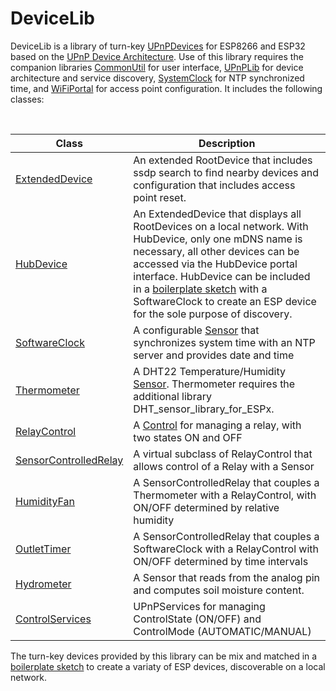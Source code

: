 # DeviceLib
DeviceLib is a library of turn-key [UPnPDevices](https://github.com/dltoth/UPnPLib) for ESP8266 and ESP32 based on the [UPnP Device Architecture](http://upnp.org/specs/arch/UPnP-arch-DeviceArchitecture-v1.1.pdf). Use of this library requires the companion libraries [CommonUtil](https://github.com/dltoth/CommonUtil) for user interface, [UPnPLib](https://github.com/dltoth/UPnPLib) for device architecture and service discovery, [SystemClock](https://github.com/dltoth/SystemClock) for NTP synchronized time, and [WiFiPortal](https://github.com/dltoth/WiFiPortal) for access point configuration. It includes the following classes:
&nbsp;

&nbsp;

|Class|Description|
|---|---|
|[ExtendedDevice](https://github.com/dltoth/DeviceLib/blob/main/src/ExtendedDevice.h) |An extended RootDevice that includes ssdp search to find nearby devices and configuration that includes access point reset.
|[HubDevice](https://github.com/dltoth/DeviceLib/blob/main/src/HubDevice.h) |An ExtendedDevice that displays all RootDevices on a local network. With HubDevice, only one mDNS name is necessary, all other devices can be accessed via the HubDevice portal interface. HubDevice can be included in a [boilerplate sketch](https://github.com/dltoth/DeviceLib/blob/main/examples/HubDevice/HubDevice.ino) with a SoftwareClock to create an ESP device for the sole purpose of discovery.
|[SoftwareClock](https://github.com/dltoth/DeviceLib/blob/main/src/SoftwareClock.h) | A configurable [Sensor](https://github.com/dltoth/UPnPDevice/blob/main/src/SensorDevice.h) that synchronizes system time with an NTP server and provides date and time|
|[Thermometer](https://github.com/dltoth/DeviceLib/blob/main/src/Thermometer.h)|A DHT22 Temperature/Humidity [Sensor](https://github.com/dltoth/UPnPDevice/blob/main/src/SensorDevice.h). Thermometer requires the additional library DHT_sensor_library_for_ESPx.|
|[RelayControl](https://github.com/dltoth/DeviceLib/blob/main/src/RelayControl.h)|A [Control](https://github.com/dltoth/UPnPDevice/blob/main/src/Control.h) for managing a relay, with two states ON and OFF|
|[SensorControlledRelay](https://github.com/dltoth/DeviceLib/blob/main/src/SensorControlledRelay.h)|A virtual subclass of RelayControl that allows control of a Relay with a Sensor|
|[HumidityFan](https://github.com/dltoth/DeviceLib/blob/main/src/HumidityFan.h)|A SensorControlledRelay that couples a Thermometer with a RelayControl, with ON/OFF determined by relative humidity|
|[OutletTimer](https://github.com/dltoth/DeviceLib/blob/main/src/OutletTimer.h)|A SensorControlledRelay that couples a SoftwareClock with a RelayControl with ON/OFF determined by time intervals|
|[Hydrometer](https://github.com/dltoth/DeviceLib/blob/main/src/Hydrometer.h)|A Sensor that reads from the analog pin and computes soil moisture content.|
|[ControlServices](https://github.com/dltoth/DeviceLib/blob/main/src/ControlServices.h)|UPnPServices for managing ControlState (ON/OFF) and ControlMode (AUTOMATIC/MANUAL)|

The turn-key devices provided by this library can be mix and matched in a [boilerplate sketch](https://github.com/dltoth/DeviceLib/blob/main/examples/DeviceLib/DeviceLib.ino) to create a variaty of ESP devices, discoverable on a local network.
